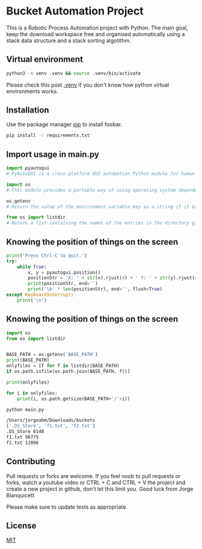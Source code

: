 # Bucket Automation Project

This is a Robotic Process Automation project with Python. The main goal, keep the download workspace free and organised automatically using a stack data structure and a stack sorting algotithm.

## Virtual environment

```bash
python3 -m venv .venv && source .venv/bin/activate
```

Please check this post [.venv](https://www.linkedin.com/pulse/python-venv-qu%25C3%25A9-son-para-sirven-jorge-armando-blanquicett-matos/?trackingId=9MTYA26VFBImOjkwaXsSag%3D%3D) 
 if you don't know how python virtual environments works. 
## Installation

Use the package manager [pip](https://pip.pypa.io/en/stable/) to install foobar.

```bash
pip install -r requirements.txt
```

## Import usage in main.py

```python
import pyautogui
# PyAutoGUI is a cross-platform GUI automation Python module for human beings. Used to programmatically control the mouse & keyboard.

import os
# This module provides a portable way of using operating system dependent functionality

os.getenv
# Return the value of the environment variable key as a string if it exists, or default if it doesn’t.

from os import listdir
# Return a list containing the names of the entries in the directory given by path. The list is in arbitrary order, and does not include the special entries
```

## Knowing the position of things on the screen

```python
print('Press Ctrl-C to quit.')
try:
    while True:
        x, y = pyautogui.position()
        positionStr = 'X: ' + str(x).rjust(4) + ' Y: ' + str(y).rjust(4)
        print(positionStr, end='')
        print('\b' * len(positionStr), end='', flush=True)
except KeyboardInterrupt:
    print('\n')
```

## Knowing the position of things on the screen

```python
import os
from os import listdir


BASE_PATH = os.getenv('BASE_PATH')
print(BASE_PATH)
onlyfiles = [f for f in listdir(BASE_PATH) 
if os.path.isfile(os.path.join(BASE_PATH, f))]

print(onlyfiles)

for i in onlyfiles:
    print(i, os.path.getsize(BASE_PATH+'/'+i))
```

```bash
python main.py
```

```bash
/Users/jorgeabm/Downloads/buckets
['.DS_Store', 'f1.txt', 'f2.txt']
.DS_Store 6148
f1.txt 96775
f2.txt 12096
```

## Contributing
Pull requests or forks are welcome. If you feel noob to pull requests or forks, watch a youtube video or CTRL + C and CTRL + V the project and create a new project in github, don't let this limit you. Good luck from Jorge Blanquicett 

Please make sure to update tests as appropriate.

## License
[MIT](https://choosealicense.com/licenses/mit/)
